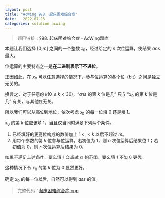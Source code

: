 ```yaml
---
layout: post
title: "AcWing 998. 起床困难综合症"
date:   2022-07-26
categories: solution acwing
---
```


> 题目链接：<a href="https://www.acwing.com/problem/content/1000/" target="_blank">998. 起床困难综合症 - AcWing题库</a>

本题让我们选择 $[0, m]$ 之间的一个整数 $x_0$，经过给定的 $n$ 次位运算，使结果 $ans$ 最大。

位运算的主要特点之一是**在二进制表示下不进位**。

正因如此，在 $x_0$ 可以任意选择的情况下，参与位运算的各个位（bit）之间是独立无关的。

换言之，对于任意的 $k (0 \leq k < 30)$，“$ans$ 的第 $k$ 位是几” 只与 “$x_0$ 的第 $k$ 位是几” 有关，与其他位无关。

所以我们可以从高位到地位，依次考虑 $x_0$ 的每一位填 $0$ 还是填 $1$。

$x_0$ 的第 $k$ 位应该填 $1$，当且仅当同时满足下列两个条件。
1. 已经填好的更高位构成的数值加上 $1 << k$ 以后不超过 $m$。
2. 用每个参数的第 $k$ 位参与位运算。若初值为 $1$，则 $n$ 次位运算后结果位 $1$；若初值为 $0$，则 $n$ 次位运算后结果为 $0$。

如果不满足上述条件，要么填 $1$ 会超过 $m$ 的范围，要么填 $1$ 不如 $0$ 更优。

这种情况下令 $x_0$ 的第 $k$ 位为 $0$ 显然更好。

确定 $x_0$ 的每一位以后，自然可以得到 $ans$ 的值。

> 完整代码：<a href="https://gitee.com/lyccrius/oi/blob/master/AcWing/998/起床困难综合症.cpp" target="_blank">起床困难综合症.cpp</a>